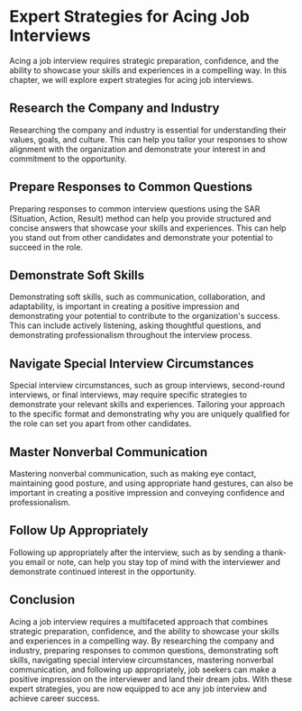 Expert Strategies for Acing Job Interviews
====================================================================================================

Acing a job interview requires strategic preparation, confidence, and the ability to showcase your skills and experiences in a compelling way. In this chapter, we will explore expert strategies for acing job interviews.

Research the Company and Industry
---------------------------------

Researching the company and industry is essential for understanding their values, goals, and culture. This can help you tailor your responses to show alignment with the organization and demonstrate your interest in and commitment to the opportunity.

Prepare Responses to Common Questions
-------------------------------------

Preparing responses to common interview questions using the SAR (Situation, Action, Result) method can help you provide structured and concise answers that showcase your skills and experiences. This can help you stand out from other candidates and demonstrate your potential to succeed in the role.

Demonstrate Soft Skills
-----------------------

Demonstrating soft skills, such as communication, collaboration, and adaptability, is important in creating a positive impression and demonstrating your potential to contribute to the organization's success. This can include actively listening, asking thoughtful questions, and demonstrating professionalism throughout the interview process.

Navigate Special Interview Circumstances
----------------------------------------

Special interview circumstances, such as group interviews, second-round interviews, or final interviews, may require specific strategies to demonstrate your relevant skills and experiences. Tailoring your approach to the specific format and demonstrating why you are uniquely qualified for the role can set you apart from other candidates.

Master Nonverbal Communication
------------------------------

Mastering nonverbal communication, such as making eye contact, maintaining good posture, and using appropriate hand gestures, can also be important in creating a positive impression and conveying confidence and professionalism.

Follow Up Appropriately
-----------------------

Following up appropriately after the interview, such as by sending a thank-you email or note, can help you stay top of mind with the interviewer and demonstrate continued interest in the opportunity.

Conclusion
----------

Acing a job interview requires a multifaceted approach that combines strategic preparation, confidence, and the ability to showcase your skills and experiences in a compelling way. By researching the company and industry, preparing responses to common questions, demonstrating soft skills, navigating special interview circumstances, mastering nonverbal communication, and following up appropriately, job seekers can make a positive impression on the interviewer and land their dream jobs. With these expert strategies, you are now equipped to ace any job interview and achieve career success.
